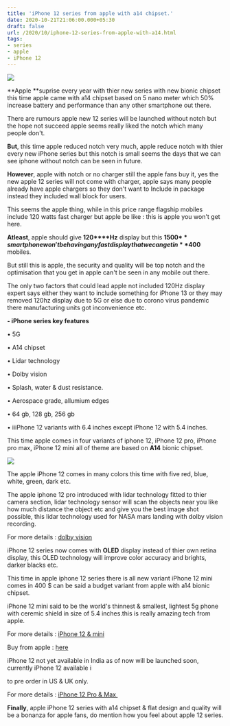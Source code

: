 ```yaml
---
title: 'iPhone 12 series from apple with a14 chipset.'
date: 2020-10-21T21:06:00.000+05:30
draft: false
url: /2020/10/iphone-12-series-from-apple-with-a14.html
tags: 
- series
- apple
- iPhone 12
---
```


 [![](https://lh3.googleusercontent.com/-uhotU4bfgTg/X5BVgw7oRGI/AAAAAAAAB2U/V4gxeD9uanUApN4NHk7pok6iafXbUiLwgCLcBGAsYHQ/s1600/1603294592753812-0.png)](https://lh3.googleusercontent.com/-uhotU4bfgTg/X5BVgw7oRGI/AAAAAAAAB2U/V4gxeD9uanUApN4NHk7pok6iafXbUiLwgCLcBGAsYHQ/s1600/1603294592753812-0.png) 

  

**Apple **suprise every year with thier new series with new bionic chipset this time apple came with a14 chipset based on 5 nano meter which 50% increase battery and performance than any other smartphone out there.

  

There are rumours apple new 12 series will be launched without notch but the hope not succeed apple seems really liked the notch which many people don't.

  

**But**, this time apple reduced notch very much, apple reduce notch with thier every new iPhone series but this notch is small seems the days that we can see iphone without notch can be seen in future.

  

**However**, apple with notch or no charger still the apple fans buy it, yes the new apple 12 series will not come with charger, apple says many people already have apple chargers so they don't want to Include in package instead they included wall block for users.

  

This seems the apple thing, while in this price range flagship mobiles include 120 watts fast charger but apple be like : this is apple you won't get here.

  

**Atleast**, apple should give **120****Hz** display but this **1500$** smartphone won't be having any fast display that we can get in **400$** mobiles.

  

But still this is apple, the security and quality will be top notch and the optimisation that you get in apple can't be seen in any mobile out there.

  

The only two factors that could lead apple not included 120Hz display expert says either they want to include something for iPhone 13 or they may removed 120hz display due to 5G or else due to corono virus pandemic there manufacturing units got inconvenience etc.

  

**\- iPhone series key features**

  

• 5G

  

• A14 chipset

  

• Lidar technology

  

• Dolby vision

  

• Splash, water & dust resistance.

  

• Aerospace grade, allumium edges 

  

• 64 gb, 128 gb, 256 gb

  

• iiiPhone 12 variants with 6.4 inches except iPhone 12 with 5.4 inches.

  

This time apple comes in four variants of iphone 12, iPhone 12 pro, iPhone pro max, iPhone 12 mini all of theme are based on **A14** bionic chipset.

  

 [![](https://lh3.googleusercontent.com/-WC8TzqPxBLI/X5BVf09YHxI/AAAAAAAAB2Q/zTfJGu5WcYwGvazQGJ__zzbQsnH7GwT1ACLcBGAsYHQ/s1600/1603294588443666-1.png)](https://lh3.googleusercontent.com/-WC8TzqPxBLI/X5BVf09YHxI/AAAAAAAAB2Q/zTfJGu5WcYwGvazQGJ__zzbQsnH7GwT1ACLcBGAsYHQ/s1600/1603294588443666-1.png) 

  

The apple iPhone 12 comes in many colors this time with five red, blue, white, green, dark etc.

  

The apple iphone 12 pro introduced with lidar technology fitted to thier camera section, lidar technology sensor will scan the objects near you like how much distance the object etc and give you the best image shot possible, this lidar technology used for NASA mars landing with dolby vision recording.

  

For more details : [dolby vision](https://www.dolby.com/technologies/dolby-vision/)

  

iPhone 12 series now comes with **OLED** display instead of thier own retina display, this OLED technology will improve color accuracy and brights, darker blacks etc.

  

This time in apple iphone 12 series there is all new variant iPhone 12 mini comes in 400 $ can be said a budget variant from apple with a14 bionic chipset.

  

iPhone 12 mini said to be the world's thinnest & smallest, lightest 5g phone with ceremic shield in size of 5.4 inches.this is really amazing tech from apple.

  

For more details : [](https://www.apple.com/iphone-12/)[iPhone 12 & mini](https://www.apple.com/iphone-12/)

  

Buy from apple : [here](https://www.apple.com/shop/buy-iphone/iphone-12)

  

iPhone 12 not yet available in India as of now will be launched soon, currently iPhone 12 available i

to pre order in US & UK only.

  

For more details : [iPhone 12 Pro & Max ](https://www.apple.com/in/iphone-12-pro/?afid=p238%257CsohBEaunD-dm_mtid_20925gyh65756_pcrid_472750369103_pgrid_119810614548_&cid=wwa-in-kwgo-iphone-slid--Brand-iPhone12Pro-Announce-)

  

**Finally**, apple iPhone 12 series with a14 chipset & flat design and quality will be a bonanza for apple fans, do mention how you feel about apple 12 series.